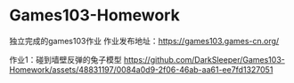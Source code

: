 # Games103-Homework

独立完成的games103作业
作业发布地址：https://games103.games-cn.org/

作业1：碰到墙壁反弹的兔子模型
https://github.com/DarkSleeper/Games103-Homework/assets/48831197/0084a0d9-2f06-46ab-aa61-ee7fd1327051

